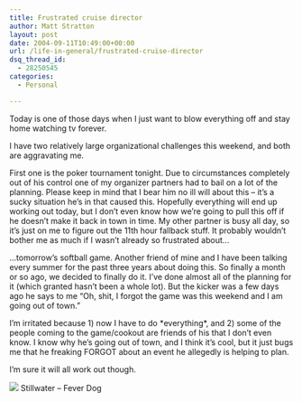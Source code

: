 ```yaml
---
title: Frustrated cruise director
author: Matt Stratton
layout: post
date: 2004-09-11T10:49:00+00:00
url: /life-in-general/frustrated-cruise-director
dsq_thread_id:
  - 28250545
categories:
  - Personal

---
```

Today is one of those days when I just want to blow everything off and stay home watching tv forever.

I have two relatively large organizational challenges this weekend, and both are aggravating me.

First one is the poker tournament tonight. Due to circumstances completely out of his control one of my organizer partners had to bail on a lot of the planning. Please keep in mind that I bear him no ill will about this &#8211; it&#8217;s a sucky situation he&#8217;s in that caused this. Hopefully everything will end up working out today, but I don&#8217;t even know how we&#8217;re going to pull this off if he doesn&#8217;t make it back in town in time. My other partner is busy all day, so it&#8217;s just on me to figure out the 11th hour fallback stuff. It probably wouldn&#8217;t bother me as much if I wasn&#8217;t already so frustrated about&#8230;

&#8230;tomorrow&#8217;s softball game. Another friend of mine and I have been talking every summer for the past three years about doing this. So finally a month or so ago, we decided to finally do it. I&#8217;ve done almost all of the planning for it (which granted hasn&#8217;t been a whole lot). But the kicker was a few days ago he says to me &#8220;Oh, shit, I forgot the game was this weekend and I am going out of town.&#8221;

I&#8217;m irritated because 1) now I have to do \*everything\*, and 2) some of the people coming to the game/cookout are friends of his that I don&#8217;t even know. I know why he&#8217;s going out of town, and I think it&#8217;s cool, but it just bugs me that he freaking FORGOT about an event he allegedly is helping to plan.

I&#8217;m sure it will all work out though.

[![][1]][2] Stillwater &#8211; Fever Dog</span>

 [1]: https://ax.phobos.apple.com.edgesuite.net/images/iTunes.gif
 [2]: https://www.itunes.com